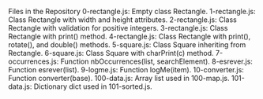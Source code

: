 Files in the Repository
0-rectangle.js: Empty class Rectangle.
1-rectangle.js: Class Rectangle with width and height attributes.
2-rectangle.js: Class Rectangle with validation for positive integers.
3-rectangle.js: Class Rectangle with print() method.
4-rectangle.js: Class Rectangle with print(), rotate(), and double() methods.
5-square.js: Class Square inheriting from Rectangle.
6-square.js: Class Square with charPrint(c) method.
7-occurrences.js: Function nbOccurrences(list, searchElement).
8-esrever.js: Function esrever(list).
9-logme.js: Function logMe(item).
10-converter.js: Function converter(base).
100-data.js: Array list used in 100-map.js.
101-data.js: Dictionary dict used in 101-sorted.js.
